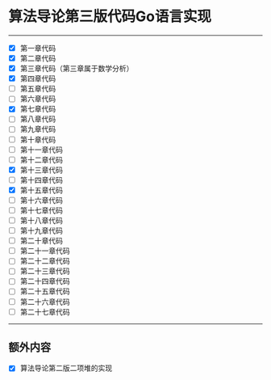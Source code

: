 # 算法导论第三版代码Go语言实现

------------------

- [x] 第一章代码
- [x] 第二章代码
- [x] 第三章代码（第三章属于数学分析）
- [x] 第四章代码
- [ ] 第五章代码
- [ ] 第六章代码
- [x] 第七章代码
- [ ] 第八章代码
- [ ] 第九章代码
- [ ] 第十章代码
- [ ] 第十一章代码
- [ ] 第十二章代码
- [x] 第十三章代码
- [ ] 第十四章代码
- [x] 第十五章代码
- [ ] 第十六章代码
- [ ] 第十七章代码
- [ ] 第十八章代码
- [ ] 第十九章代码
- [ ] 第二十章代码
- [ ] 第二十一章代码
- [ ] 第二十二章代码
- [ ] 第二十三章代码
- [ ] 第二十四章代码
- [ ] 第二十五章代码
- [ ] 第二十六章代码
- [ ] 第二十七章代码

------
## 额外内容

- [x] 算法导论第二版二项堆的实现